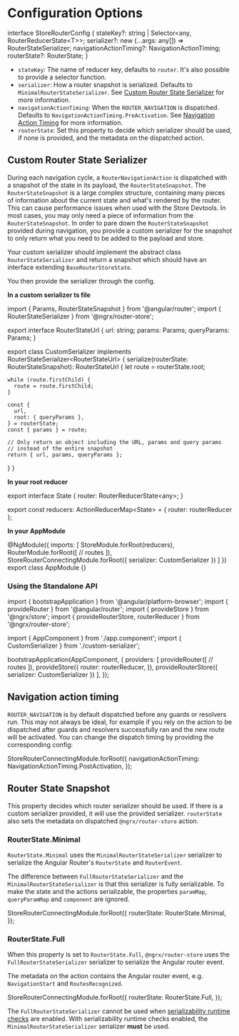 # Configuration Options

<code-example header="RouterStore Config">
interface StoreRouterConfig {
  stateKey?: string | Selector&lt;any, RouterReducerState&lt;T&gt;&gt;;
  serializer?: new (...args: any[]) => RouterStateSerializer;
  navigationActionTiming?: NavigationActionTiming;
  routerState?: RouterState;
}
</code-example>

- `stateKey`: The name of reducer key, defaults to `router`. It's also possible to provide a selector function.
- `serializer`: How a router snapshot is serialized. Defaults to `MinimalRouterStateSerializer`. See [Custom Router State Serializer](#custom-router-state-serializer) for more information.
- `navigationActionTiming`: When the `ROUTER_NAVIGATION` is dispatched. Defaults to `NavigationActionTiming.PreActivation`. See [Navigation Action Timing](#navigation-action-timing) for more information.
- `routerState`: Set this property to decide which serializer should be used, if none is provided, and the metadata on the dispatched action.

## Custom Router State Serializer

During each navigation cycle, a `RouterNavigationAction` is dispatched with a snapshot of the state in its payload, the `RouterStateSnapshot`. The `RouterStateSnapshot` is a large complex structure, containing many pieces of information about the current state and what's rendered by the router. This can cause performance
issues when used with the Store Devtools. In most cases, you may only need a piece of information from the `RouterStateSnapshot`. In order to pare down the `RouterStateSnapshot` provided during navigation, you provide a custom serializer for the snapshot to only return what you need to be added to the payload and store.

Your custom serializer should implement the abstract class `RouterStateSerializer` and return a snapshot which should have an interface extending `BaseRouterStoreState`.

You then provide the serializer through the config.

**In a custom serializer ts file**

<code-example header="custom-route-serializer.ts">
import { Params, RouterStateSnapshot } from '@angular/router';
import { RouterStateSerializer } from '@ngrx/router-store';

export interface RouterStateUrl {
  url: string;
  params: Params;
  queryParams: Params;
}

export class CustomSerializer implements RouterStateSerializer&lt;RouterStateUrl&gt; {
  serialize(routerState: RouterStateSnapshot): RouterStateUrl {
    let route = routerState.root;

    while (route.firstChild) {
      route = route.firstChild;
    }

    const {
      url,
      root: { queryParams },
    } = routerState;
    const { params } = route;

    // Only return an object including the URL, params and query params
    // instead of the entire snapshot
    return { url, params, queryParams };
  }
}
</code-example>

**In your root reducer**

<code-example header="index.ts">
export interface State {
  router: RouterReducerState&lt;any&gt;;
}
  
export const reducers: ActionReducerMap&lt;State&gt; = {
  router: routerReducer
};
</code-example>

**In your AppModule**

<code-example header="app.module.ts">
@NgModule({
  imports: [
    StoreModule.forRoot(reducers),
    RouterModule.forRoot([
      // routes
    ]),
    StoreRouterConnectingModule.forRoot({
      serializer: CustomSerializer
    })
  ]
})
export class AppModule {}
</code-example>

### Using the Standalone API

<code-example header="main.ts">
import { bootstrapApplication } from '@angular/platform-browser';
import { provideRouter } from '@angular/router';
import { provideStore } from '@ngrx/store';
import { provideRouterStore, routerReducer } from '@ngrx/router-store';

import { AppComponent } from './app.component';
import { CustomSerializer } from './custom-serializer';

bootstrapApplication(AppComponent, {
  providers: [
    provideRouter([
      // routes
    ]),
    provideStore({
      router: routerReducer,
    }),
    provideRouterStore({
      serializer: CustomSerializer
    })
  ],
});
</code-example>

## Navigation action timing

`ROUTER_NAVIGATION` is by default dispatched before any guards or resolvers run. This may not always be ideal, for example if you rely on the action to be dispatched after guards and resolvers successfully ran and the new route will be activated. You can change the dispatch timing by providing the corresponding config:

<code-example header="app.module.ts">
StoreRouterConnectingModule.forRoot({
  navigationActionTiming: NavigationActionTiming.PostActivation,
});
</code-example>

## Router State Snapshot

This property decides which router serializer should be used. If there is a custom serializer provided, it will use the provided serializer. `routerState` also sets the metadata on dispatched `@ngrx/router-store` action.

### RouterState.Minimal

`RouterState.Minimal` uses the `MinimalRouterStateSerializer` serializer to serialize the Angular Router's `RouterState` and `RouterEvent`.

The difference between `FullRouterStateSerializer` and the `MinimalRouterStateSerializer` is that this serializer is fully serializable. To make the state and the actions serializable, the properties `paramMap`, `queryParamMap` and `component` are ignored.

<code-example header="app.module.ts">
StoreRouterConnectingModule.forRoot({
  routerState: RouterState.Minimal,
});
</code-example>

### RouterState.Full

When this property is set to `RouterState.Full`, `@ngrx/router-store` uses the `FullRouterStateSerializer` serializer to serialize the Angular router event.

The metadata on the action contains the Angular router event, e.g. `NavigationStart` and `RoutesRecognized`.

<code-example header="app.module.ts">
StoreRouterConnectingModule.forRoot({
  routerState: RouterState.Full,
});
</code-example>

<div class="alert is-important">

The `FullRouterStateSerializer` cannot be used when [serializability runtime checks](guide/store/configuration/runtime-checks) are enabled.
With serializability runtime checks enabled, the `MinimalRouterStateSerializer` serializer **must** be used.

</div>
